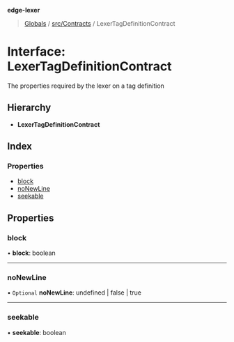 **edge-lexer**

> [Globals](../README.md) / [src/Contracts](../modules/src_contracts.md) / LexerTagDefinitionContract

# Interface: LexerTagDefinitionContract

The properties required by the lexer on a tag
definition

## Hierarchy

* **LexerTagDefinitionContract**

## Index

### Properties

* [block](src_contracts.lexertagdefinitioncontract.md#block)
* [noNewLine](src_contracts.lexertagdefinitioncontract.md#nonewline)
* [seekable](src_contracts.lexertagdefinitioncontract.md#seekable)

## Properties

### block

•  **block**: boolean

___

### noNewLine

• `Optional` **noNewLine**: undefined \| false \| true

___

### seekable

•  **seekable**: boolean
